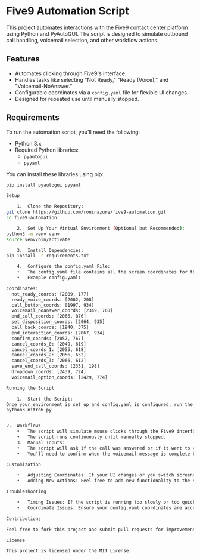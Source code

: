 # Five9 Automation Script

This project automates interactions with the Five9 contact center platform using Python and PyAutoGUI. The script is designed to simulate outbound call handling, voicemail selection, and other workflow actions.

## Features
- Automates clicking through Five9's interface.
- Handles tasks like selecting "Not Ready," "Ready (Voice)," and "Voicemail-NoAnswer."
- Configurable coordinates via a `config.yaml` file for flexible UI changes.
- Designed for repeated use until manually stopped.

## Requirements

To run the automation script, you'll need the following:
- Python 3.x
- Required Python libraries:
  - `pyautogui`
  - `pyyaml`
  
You can install these libraries using pip:
```bash
pip install pyautogui pyyaml

Setup

	1.	Clone the Repository:
git clone https://github.com/roninazure/five9-automation.git
cd five9-automation

	2.	Set Up Your Virtual Environment (Optional but Recommended):
python3 -m venv venv
source venv/bin/activate

	3.	Install Dependencies:
pip install -r requirements.txt

	4.	Configure the config.yaml File:
	•	The config.yaml file contains all the screen coordinates for the Five9 UI. Edit this file as necessary to match your current screen resolution and Five9 interface.
	•	Example config.yaml:

coordinates:
  not_ready_coords: [2009, 177]
  ready_voice_coords: [2002, 208]
  call_button_coords: [1997, 934]
  voicemail_noanswer_coords: [2349, 760]
  end_call_coords: [2066, 876]
  set_disposition_coords: [2064, 935]
  call_back_coords: [1940, 375]
  end_interaction_coords: [2067, 934]
  confirm_coords: [2057, 767]
  cancel_coords_0: [2049, 619]
  cancel_coords_1: [2055, 618]
  cancel_coords_2: [2056, 652]
  cancel_coords_3: [2066, 612]
  save_end_call_coords: [2351, 198]
  dropdown_coords: [2439, 724]
  voicemail_option_coords: [2429, 774]

Running the Script

	1.	Start the Script:
Once your environment is set up and config.yaml is configured, run the script:
python3 nitro6.py


2.	Workflow:
	•	The script will simulate mouse clicks through the Five9 interface, making outbound calls, selecting voicemail options, and handling the end of the call.
	•	The script runs continuously until manually stopped.
	3.	Manual Inputs:
	•	The script will ask if the call was answered or if it went to voicemail.
	•	You’ll need to confirm when the voicemail message is complete before the script proceeds.

Customization

	•	Adjusting Coordinates: If your UI changes or you switch screens, you can update the coordinates in the config.yaml file.
	•	Adding New Actions: Feel free to add new functionality to the script by modifying the nitro6.py file.

Troubleshooting

	•	Timing Issues: If the script is running too slowly or too quickly, adjust the time.sleep() values in the nitro6.py script.
	•	Coordinate Issues: Ensure your config.yaml coordinates are accurate and match your screen resolution and UI elements.

Contributions

Feel free to fork this project and submit pull requests for improvements or additional features.

License

This project is licensed under the MIT License.












